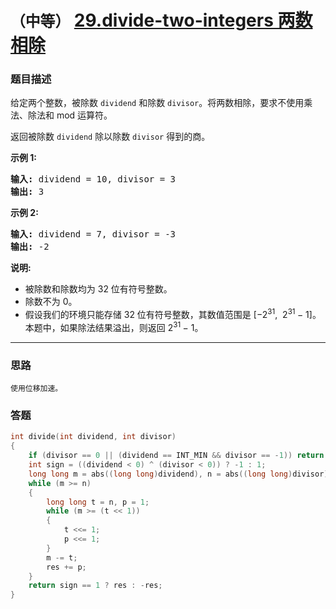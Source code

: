 # `（中等）`  [29.divide-two-integers 两数相除](https://leetcode-cn.com/problems/divide-two-integers/)

### 题目描述
<p>给定两个整数，被除数&nbsp;<code>dividend</code>&nbsp;和除数&nbsp;<code>divisor</code>。将两数相除，要求不使用乘法、除法和 mod 运算符。</p>

<p>返回被除数&nbsp;<code>dividend</code>&nbsp;除以除数&nbsp;<code>divisor</code>&nbsp;得到的商。</p>

<p><strong>示例&nbsp;1:</strong></p>

<pre><strong>输入:</strong> dividend = 10, divisor = 3
<strong>输出:</strong> 3</pre>

<p><strong>示例&nbsp;2:</strong></p>

<pre><strong>输入:</strong> dividend = 7, divisor = -3
<strong>输出:</strong> -2</pre>

<p><strong>说明:</strong></p>

<ul>
	<li>被除数和除数均为 32 位有符号整数。</li>
	<li>除数不为&nbsp;0。</li>
	<li>假设我们的环境只能存储 32 位有符号整数，其数值范围是 [−2<sup>31</sup>,&nbsp; 2<sup>31&nbsp;</sup>− 1]。本题中，如果除法结果溢出，则返回 2<sup>31&nbsp;</sup>− 1。</li>
</ul>


---
### 思路
```
使用位移加速。
```

### 答题
``` C++
int divide(int dividend, int divisor) 
{
	if (divisor == 0 || (dividend == INT_MIN && divisor == -1)) return INT_MAX;
	int sign = ((dividend < 0) ^ (divisor < 0)) ? -1 : 1;
	long long m = abs((long long)dividend), n = abs((long long)divisor), res = 0;
	while (m >= n)
	{
		long long t = n, p = 1;
		while (m >= (t << 1))
		{
			t <<= 1;
			p <<= 1;
		}
		m -= t;
		res += p;
	}
	return sign == 1 ? res : -res;
}
```
